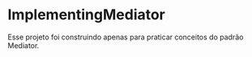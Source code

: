 # ImplementingMediator
Esse projeto foi construindo apenas para praticar conceitos do padrão Mediator.
